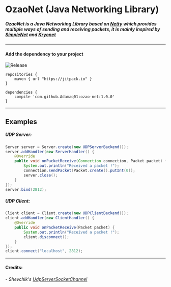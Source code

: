 # OzaoNet (Java Networking Library)

##### OzaoNet is a Java Networking Library based on [Netty](https://netty.io) which provides multiple ways of sending and receiving packets, it is mainly inspired by [SimpleNet](https://github.com/jhg023/SimpleNet) and [Kryonet](https://github.com/EsotericSoftware/kryonet)

****

#### Add the dependency to your project
![Release](https://jitpack.io/v/Adamaq01/ozao-net.svg)

```Gradle
repositories {
    maven { url "https://jitpack.io" }
}
```
```
dependencies {
    compile 'com.github.Adamaq01:ozao-net:1.0.0'
}
```

****

## Examples
##### UDP Server:
```Java
Server server = Server.create(new UDPServerBackend());
server.addHandler(new ServerHandler() {
    @Override
    public void onPacketReceive(Connection connection, Packet packet) {
        System.out.println("Received a packet !");
        connection.sendPacket(Packet.create().putInt(0));
        server.close();
    }
});
server.bind(2812);
```

##### UDP Client:
```Java
Client client = Client.create(new UDPClientBackend());
client.addHandler(new ClientHandler() {
    @Override
    public void onPacketReceive(Packet packet) {
        System.out.println("Received a packet !");
        client.disconnect();
    }
});
client.connect("localhost", 2812);
```

****

#### Credits:
###### - Shevchik's [UdpServerSocketChannel](https://github.com/Shevchik/UdpServerSocketChannel)
